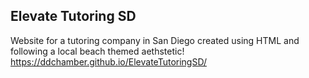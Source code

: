 ## Elevate Tutoring SD
Website for a tutoring company in San Diego created using HTML and following a local beach themed aethstetic! https://ddchamber.github.io/ElevateTutoringSD/
